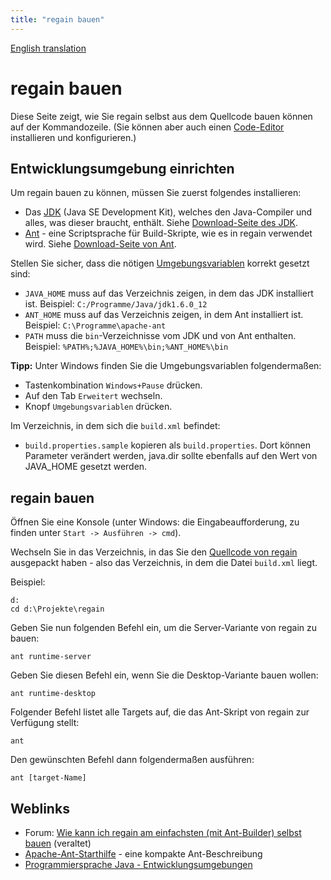 ```yaml
---
title: "regain bauen"
---
```


[English translation](/en/project_info/building_regain/)

regain bauen
============

Diese Seite zeigt, wie Sie regain selbst aus dem Quellcode bauen können auf der Kommandozeile. (Sie können aber auch einen [Code-Editor](/de/project_info/project_info/howto_regain_in_an_ide/) installieren und konfigurieren.)


Entwicklungsumgebung einrichten
-------------------------------

Um regain bauen zu können, müssen Sie zuerst folgendes installieren:

  * Das [JDK](http://de.wikipedia.org/wiki/J2SDK) (Java SE Development Kit), welches den Java-Compiler und alles, was dieser braucht, enthält. Siehe [Download-Seite des JDK](http://java.sun.com/javase/downloads/index.jsp).
  * [Ant](http://de.wikipedia.org/wiki/Ant) - eine Scriptsprache für Build-Skripte, wie es in regain verwendet wird. Siehe [Download-Seite von Ant](http://ant.apache.org/bindownload.cgi).

Stellen Sie sicher, dass die nötigen [Umgebungsvariablen](http://de.wikipedia.org/wiki/Umgebungsvariable) korrekt gesetzt sind:
  * `JAVA_HOME` muss auf das Verzeichnis zeigen, in dem das JDK installiert ist. Beispiel: `C:/Programme/Java/jdk1.6.0_12`
  * `ANT_HOME` muss auf das Verzeichnis zeigen, in dem Ant installiert ist. Beispiel: `C:\Programme\apache-ant`
  * `PATH` muss die `bin`-Verzeichnisse vom JDK und von Ant enthalten. Beispiel: `%PATH%;%JAVA_HOME%\bin;%ANT_HOME%\bin`

**Tipp:** Unter Windows finden Sie die Umgebungsvariablen folgendermaßen:
  - Tastenkombination `Windows+Pause` drücken.
  - Auf den Tab `Erweitert` wechseln.
  - Knopf `Umgebungsvariablen` drücken.

Im Verzeichnis, in dem sich die `build.xml` befindet:

  * `build.properties.sample` kopieren als `build.properties`. Dort können Parameter verändert werden, java.dir sollte ebenfalls auf den Wert von JAVA_HOME gesetzt werden.

regain bauen
------------

Öffnen Sie eine Konsole (unter Windows: die Eingabeaufforderung, zu finden unter `Start -> Ausführen -> cmd`).

Wechseln Sie in das Verzeichnis, in das Sie den [Quellcode von regain](/en/project_info/sourcecode/) ausgepackt haben - also das Verzeichnis, in dem die Datei `build.xml` liegt.

Beispiel:

    d:
    cd d:\Projekte\regain

Geben Sie nun folgenden Befehl ein, um die Server-Variante von regain zu bauen:

    ant runtime-server

Geben Sie diesen Befehl ein, wenn Sie die Desktop-Variante bauen wollen:

    ant runtime-desktop

Folgender Befehl listet alle Targets auf, die das Ant-Skript von regain zur Verfügung stellt:

    ant

Den gewünschten Befehl dann folgendermaßen ausführen:

    ant [target-Name]


Weblinks
--------

  * Forum: [Wie kann ich regain am einfachsten (mit Ant-Builder) selbst bauen](http://forum.murfman.de/de/viewtopic.php?t=170) (veraltet)
  * [Apache-Ant-Starthilfe](http://www.joller-voss.ch/apache/ant/ApacheAntStarthilfe.pdf#search=%22apache%20ant%20starthilfe%20joller%22) - eine kompakte Ant-Beschreibung 
  * [Programmiersprache Java - Entwicklungsumgebungen](http://de.wikipedia.org/wiki/Programmiersprache_Java#Entwicklungsumgebungen)
